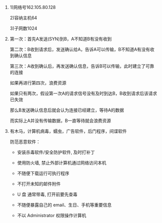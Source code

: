 1. 1)网络号162.105.80.128

   2)容纳主机64

   3)子网数1024

2. 第一次：首先A发送(SYN)到B，A不知道B有没有收到

   第二次：B收到请求后，发送确认给A，告诉A可以传输，B不知道A有没有收到确认信息

   第三次：A收到确认后，再发送确认信息，告诉B可以传输，此时建立了可靠的连接



   如果再进行第四次，浪费资源

   如果只有两次，假设第一次A的请求信号没有及时到达B，B收到请求后该请求已失效

   那么B发送确认信息后就会认为连接已经建立，等待A的数据

   而实际上A并没有传输数据，B一直等待就会浪费资源

3. 有木马，计算机病毒，蠕虫，广告软件，后门程序，间谍软件

   防范恶意软件：

   - 安装杀毒软件/安全防护软件, 及时打补丁

   - 使用防火墙, 禁止外部计算机通过网络访问本机

   - 不随便下载运行可执行程序 

   - 不打开未知的邮件附件 

   - U 盘 通常带毒, 打开前要先查毒 

   - 不随便暴露自己的 email、生日、手机等重要信息 

   - 不以 Administrator 权限操作计算机 
